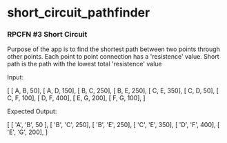 short_circuit_pathfinder
========================

<h3>RPCFN #3 Short Circuit</h3>


<p>
	Purpose of the app is to find the shortest path between two points through other points.  Each point to point connection has a 'resistence' value.  Short path is the path with the lowest total 'resistence' value
</p>


Input:

[
   [ A, B, 50],
   [ A, D, 150],
   [ B, C, 250],
   [ B, E, 250],
   [ C, E, 350],
   [ C, D, 50],
   [ C, F, 100],
   [ D, F, 400],
   [ E, G, 200],
   [ F, G, 100],
]


Expected Output:

[
  [ 'A', 'B', 50 ],
  [ 'B', 'C', 250],
  [ 'B', 'E', 250],
  [ 'C', 'E', 350],
  [ 'D', 'F', 400],
  [ 'E', 'G', 200],
]